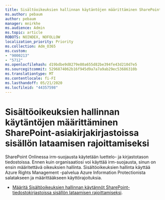 ```yaml
---
title: Sisältöoikeuksien hallinnan käytäntöjen määrittäminen SharePoint-asiakirjakirjastoissa sisällön lataamisen rajoittamiseksi
ms.author: pebaum
author: pebaum
manager: mnirkhe
ms.audience: Admin
ms.topic: article
ROBOTS: NOINDEX, NOFOLLOW
localization_priority: Priority
ms.collection: Adm_O365
ms.custom:
- "9000213"
- "5712"
ms.openlocfilehash: d19bdbe9d8279e80a655d82be394fe43d210d7e5
ms.sourcegitcommit: 5296874062b16f945d9a7a7a9ab29ec53686310b
ms.translationtype: MT
ms.contentlocale: fi-FI
ms.lasthandoff: 05/21/2020
ms.locfileid: "44357598"
---
```

# <a name="configure-irm-policies-on-sharepoint-document-libraries-to-limit-download-of-content"></a>Sisältöoikeuksien hallinnan käytäntöjen määrittäminen SharePoint-asiakirjakirjastoissa sisällön lataamisen rajoittamiseksi

SharePoint Onlinessa irm-suojausta käytetään luettelo- ja kirjastotason tiedostoissa. Ennen kuin organisaatiosi voi käyttää irm-suojausta, sinun on ensin määritettävä oikeuksien hallinta. Sisältöoikeuksien hallinta käyttää Azure Rights Management -palvelua Azure Information Protectionista salatakseen ja määrittääkseen käyttörajoituksia.

- [Määritä Sisältöoikeuksien hallinnan käytännöt SharePoint-tiedostokirjastoissa sisällön lataamisen rajoittamiseksi](https://docs.microsoft.com/office365/securitycompliance/set-up-irm-in-sp-admin-center).
